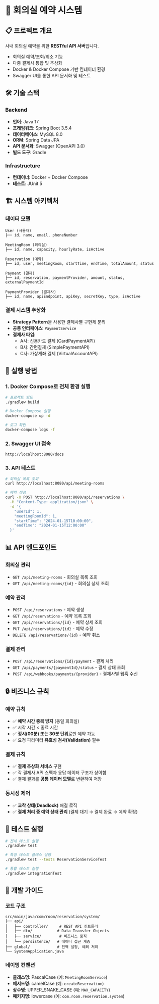 # 🏢 회의실 예약 시스템

## 📋 프로젝트 개요

사내 회의실 예약을 위한 **RESTful API 서버**입니다.
- 회의실 예약/조회/취소 기능
- 다중 결제사 통합 및 추상화
- Docker & Docker Compose 기반 컨테이너 환경
- Swagger UI를 통한 API 문서화 및 테스트

## 🛠️ 기술 스택

### Backend
- **언어**: Java 17
- **프레임워크**: Spring Boot 3.5.4
- **데이터베이스**: MySQL 8.0
- **ORM**: Spring Data JPA
- **API 문서화**: Swagger (OpenAPI 3.0)
- **빌드 도구**: Gradle

### Infrastructure
- **컨테이너**: Docker + Docker Compose
- **테스트**: JUnit 5

## 🏗️ 시스템 아키텍처

### 데이터 모델
```
User (사용자)
├── id, name, email, phoneNumber

MeetingRoom (회의실)
├── id, name, capacity, hourlyRate, isActive

Reservation (예약)
├── id, user, meetingRoom, startTime, endTime, totalAmount, status

Payment (결제)
├── id, reservation, paymentProvider, amount, status, externalPaymentId

PaymentProvider (결제사)
├── id, name, apiEndpoint, apiKey, secretKey, type, isActive
```

### 결제 시스템 추상화
- **Strategy Pattern**을 사용한 결제사별 구현체 분리
- **공통 인터페이스**: `PaymentService`
- **결제사 타입**:
  - A사: 신용카드 결제 (CardPaymentAPI)
  - B사: 간편결제 (SimplePaymentAPI)
  - C사: 가상계좌 결제 (VirtualAccountAPI)

## 🚀 실행 방법

### 1. Docker Compose로 전체 환경 실행
```bash
# 프로젝트 빌드
./gradlew build

# Docker Compose 실행
docker-compose up -d

# 로그 확인
docker-compose logs -f
```

### 2. Swagger UI 접속
```
http://localhost:8080/docs
```

### 3. API 테스트
```bash
# 회의실 목록 조회
curl http://localhost:8080/api/meeting-rooms

# 예약 생성
curl -X POST http://localhost:8080/api/reservations \
  -H "Content-Type: application/json" \
  -d '{
    "userId": 1,
    "meetingRoomId": 1,
    "startTime": "2024-01-15T10:00:00",
    "endTime": "2024-01-15T12:00:00"
  }'
```

## 📊 API 엔드포인트

### 회의실 관리
- `GET /api/meeting-rooms` - 회의실 목록 조회
- `GET /api/meeting-rooms/{id}` - 회의실 상세 조회

### 예약 관리
- `POST /api/reservations` - 예약 생성
- `GET /api/reservations` - 예약 목록 조회
- `GET /api/reservations/{id}` - 예약 상세 조회
- `PUT /api/reservations/{id}` - 예약 수정
- `DELETE /api/reservations/{id}` - 예약 취소

### 결제 관리
- `POST /api/reservations/{id}/payment` - 결제 처리
- `GET /api/payments/{paymentId}/status` - 결제 상태 조회
- `POST /api/webhooks/payments/{provider}` - 결제사별 웹훅 수신

## 🔒 비즈니스 규칙

### 예약 규칙
- ✅ **예약 시간 중복 방지** (동일 회의실)
- ✅ 시작 시간 < 종료 시간
- ✅ **정시(00분) 또는 30분 단위**로만 예약 가능
- ✅ 요청 파라미터 **유효성 검사(Validation)** 필수

### 결제 규칙
- ✅ **결제 추상화 서비스** 구현
- ✅ 각 결제사 API 스펙과 응답 데이터 구조가 상이함
- ✅ 결제 결과를 **공통 데이터 모델**로 변환하여 저장

### 동시성 제어
- ✅ **교착 상태(Deadlock)** 해결 로직
- ✅ **결제 처리 중 예약 상태 관리** (결제 대기 → 결제 완료 → 예약 확정)

## 🧪 테스트 실행

```bash
# 전체 테스트 실행
./gradlew test

# 특정 테스트 클래스 실행
./gradlew test --tests ReservationServiceTest

# 통합 테스트 실행
./gradlew integrationTest
```

## 📝 개발 가이드

### 코드 구조
```
src/main/java/com/room/reservation/system/
├── api/
│   ├── controller/     # REST API 컨트롤러
│   ├── dto/           # Data Transfer Objects
│   ├── service/        # 비즈니스 로직
│   └── persistence/   # 데이터 접근 계층
├── global/            # 전역 설정, 예외 처리
└── SystemApplication.java
```

### 네이밍 컨벤션
- **클래스명**: PascalCase (예: `MeetingRoomService`)
- **메서드명**: camelCase (예: `createReservation`)
- **상수명**: UPPER_SNAKE_CASE (예: `MAX_CAPACITY`)
- **패키지명**: lowercase (예: `com.room.reservation.system`)

